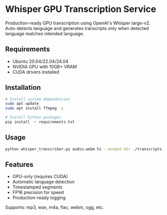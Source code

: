 # Whisper GPU Transcription Service

Production-ready GPU transcription using OpenAI's Whisper large-v2. Auto-detects language and generates transcripts only when detected language matches intended language.

## Requirements

- Ubuntu 20.04/22.04/24.04
- NVIDIA GPU with 10GB+ VRAM
- CUDA drivers installed

## Installation

```bash
# Install system dependencies
sudo apt update
sudo apt install ffmpeg -y

# Install Python packages
pip install -r requirements.txt
```

## Usage

```bash
python whisper_transcriber.py audio.webm hi --output-dir ./transcripts
```

## Features

- GPU-only (requires CUDA)
- Automatic language detection
- Timestamped segments
- FP16 precision for speed
- Production-ready logging

Supports: mp3, wav, m4a, flac, webm, ogg, etc.
